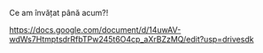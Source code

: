 Ce am învățat până acum?!

https://docs.google.com/document/d/14uwAV-wdWs7HtmptsdrRfbTPw245t6O4cp_aXrBZzMQ/edit?usp=drivesdk
